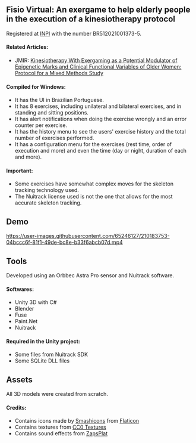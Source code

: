 ## Fisio Virtual: An exergame to help elderly people in the execution of a kinesiotherapy protocol
Registered at [INPI](https://www.gov.br/inpi) with the number BR512021001373-5.

#### Related Articles:
- JMIR: [Kinesiotherapy With Exergaming as a Potential Modulator of Epigenetic Marks and Clinical Functional Variables of Older Women: Protocol for a Mixed Methods Study](https://www.researchprotocols.org/2021/10/e32729)

#### Compiled for Windows:
- It has the UI in Brazilian Portuguese.
- It has 8 exercises, including unilateral and bilateral exercises, and in standing and sitting positions.
- It has alert notifications when doing the exercise wrongly and an error counter per exercise.
- It has the history menu to see the users' exercise history and the total number of exercises performed.
- It has a configuration menu for the exercises (rest time, order of execution and more) and even the time (day or night, duration of each and more).

#### Important:
- Some exercises have somewhat complex moves for the skeleton tracking technology used.
- The Nuitrack license used is not the one that allows for the most accurate skeleton tracking.

## Demo
https://user-images.githubusercontent.com/65246127/210183753-04bccc6f-81f1-49de-bc8e-b33f6abcb07d.mp4

## Tools
Developed using an Orbbec Astra Pro sensor and Nuitrack software.

#### Softwares:
- Unity 3D with C#
- Blender
- Fuse
- Paint.Net
- Nuitrack

#### Required in the Unity project:
- Some files from Nuitrack SDK
- Some SQLite DLL files

## Assets
All 3D models were created from scratch.

#### Credits:
- Contains icons made by [Smashicons](https://smashicons.com/) from [Flaticon](www.flaticon.com)
- Contains textures from [CC0 Textures](https://cc0textures.com/)
- Contains sound effects from [ZapsPlat](https://www.zapsplat.com)
